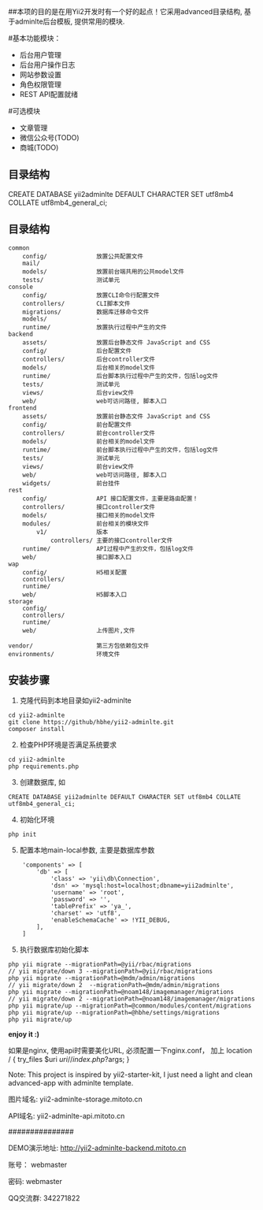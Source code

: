 ##本项的目的是在用Yii2开发时有一个好的起点！它采用advanced目录结构, 基于adminlte后台模板, 提供常用的模块. 

#基本功能模块：
- 后台用户管理
- 后台用户操作日志
- 网站参数设置
- 角色权限管理
- REST API配置就绪

#可选模块    
- 文章管理
- 微信公众号(TODO)
- 商城(TODO)



目录结构
-------------------


CREATE DATABASE yii2adminlte DEFAULT CHARACTER SET utf8mb4 COLLATE utf8mb4_general_ci;

## 目录结构


```
common
    config/              放置公共配置文件
    mail/                
    models/              放置前台端共用的公共model文件
    tests/               测试单元    
console
    config/              放置CLI命令行配置文件
    controllers/         CLI脚本文件
    migrations/          数据库迁移命令文件
    models/              -
    runtime/             放置执行过程中产生的文件
backend
    assets/              放置后台静态文件 JavaScript and CSS
    config/              后台配置文件
    controllers/         后台controller文件
    models/              后台相关的model文件
    runtime/             后台脚本执行过程中产生的文件，包括log文件
    tests/               测试单元    
    views/               后台view文件
    web/                 web可访问路径, 脚本入口
frontend
    assets/              放置前台静态文件 JavaScript and CSS
    config/              前台配置文件
    controllers/         前台controller文件
    models/              前台相关的model文件
    runtime/             前台脚本执行过程中产生的文件，包括log文件
    tests/               测试单元 
    views/               前台view文件
    web/                 web可访问路径, 脚本入口
    widgets/             前台挂件
rest
    config/              API 接口配置文件，主要是路由配置！
    controllers/         接口controller文件
    models/              接口相关的model文件
    modules/             前台相关的模块文件    
        v1/              版本
            controllers/ 主要的接口controller文件            
    runtime/             API过程中产生的文件，包括log文件
    web/                 接口脚本入口    
wap
    config/              H5相关配置
    controllers/         
    runtime/             
    web/                 H5脚本入口    
storage
    config/              
    controllers/         
    runtime/             
    web/                 上传图片,文件   

vendor/                  第三方包依赖包文件
environments/            环境文件
```


## 安装步骤

1. 克隆代码到本地目录如yii2-adminlte
```
cd yii2-adminlte
git clone https://github/hbhe/yii2-adminlte.git
composer install
```

2. 检查PHP环境是否满足系统要求
```
cd yii2-adminlte
php requirements.php
```

3. 创建数据库, 如
```
CREATE DATABASE yii2adminlte DEFAULT CHARACTER SET utf8mb4 COLLATE utf8mb4_general_ci;
```

4. 初始化环境
```
php init
```

5. 配置本地main-local参数, 主要是数据库参数
```
    'components' => [
        'db' => [
            'class' => 'yii\db\Connection',
            'dsn' => 'mysql:host=localhost;dbname=yii2adminlte',
            'username' => 'root',
            'password' => '',
            'tablePrefix' => 'ya_',
            'charset' => 'utf8',
            'enableSchemaCache' => !YII_DEBUG,
        ],
    ]
```
5. 执行数据库初始化脚本
```
php yii migrate --migrationPath=@yii/rbac/migrations                        // yii migrate/down 3 --migrationPath=@yii/rbac/migrations          
php yii migrate --migrationPath=@mdm/admin/migrations                       // yii migrate/down 2  --migrationPath=@mdm/admin/migrations
php yii migrate --migrationPath=@noam148/imagemanager/migrations            // yii migrate/down 2 --migrationPath=@noam148/imagemanager/migrations
php yii migrate/up --migrationPath=@common/modules/content/migrations 
php yii migrate/up --migrationPath=@hbhe/settings/migrations
php yii migrate/up
```

**enjoy it :)**

如果是nginx, 使用api时需要美化URL, 必须配置一下nginx.conf， 加上
location / {
    try_files $uri $uri/ /index.php?$args;
}

Note: This project is inspired by yii2-starter-kit, I just need a light and clean advanced-app with adminlte template.

图片域名: yii2-adminlte-storage.mitoto.cn

API域名: yii2-adminlte-api.mitoto.cn


###############

DEMO演示地址:  http://yii2-adminlte-backend.mitoto.cn

账号： webmaster

密码: webmaster

QQ交流群:  342271822
